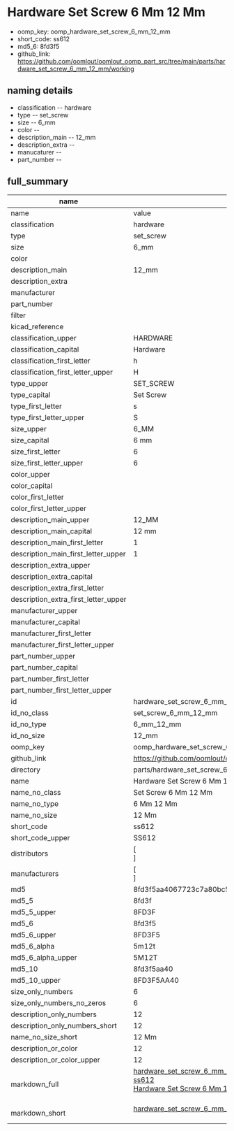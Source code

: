 # Hardware Set Screw 6 Mm 12 Mm

  
* oomp_key: oomp_hardware_set_screw_6_mm_12_mm 
* short_code: ss612
* md5_6: 8fd3f5  
* github_link: https://github.com/oomlout/oomlout_oomp_part_src/tree/main/parts/hardware_set_screw_6_mm_12_mm/working  
## naming details
* classification -- hardware
* type -- set_screw
* size -- 6_mm
* color -- 
* description_main -- 12_mm
* description_extra -- 
* manucaturer -- 
* part_number -- 





## full_summary
| name | value | 
| --- | --- | 
| name | value | 
| classification | hardware | 
| type | set_screw | 
| size | 6_mm | 
| color |  | 
| description_main | 12_mm | 
| description_extra |  | 
| manufacturer |  | 
| part_number |  | 
| filter |  | 
| kicad_reference |  | 
| classification_upper | HARDWARE | 
| classification_capital | Hardware | 
| classification_first_letter | h | 
| classification_first_letter_upper | H | 
| type_upper | SET_SCREW | 
| type_capital | Set Screw | 
| type_first_letter | s | 
| type_first_letter_upper | S | 
| size_upper | 6_MM | 
| size_capital | 6 mm | 
| size_first_letter | 6 | 
| size_first_letter_upper | 6 | 
| color_upper |  | 
| color_capital |  | 
| color_first_letter |  | 
| color_first_letter_upper |  | 
| description_main_upper | 12_MM | 
| description_main_capital | 12 mm | 
| description_main_first_letter | 1 | 
| description_main_first_letter_upper | 1 | 
| description_extra_upper |  | 
| description_extra_capital |  | 
| description_extra_first_letter |  | 
| description_extra_first_letter_upper |  | 
| manufacturer_upper |  | 
| manufacturer_capital |  | 
| manufacturer_first_letter |  | 
| manufacturer_first_letter_upper |  | 
| part_number_upper |  | 
| part_number_capital |  | 
| part_number_first_letter |  | 
| part_number_first_letter_upper |  | 
| id | hardware_set_screw_6_mm_12_mm | 
| id_no_class | set_screw_6_mm_12_mm | 
| id_no_type | 6_mm_12_mm | 
| id_no_size | 12_mm | 
| oomp_key | oomp_hardware_set_screw_6_mm_12_mm | 
| github_link | https://github.com/oomlout/oomlout_oomp_part_src/tree/main/parts/hardware_set_screw_6_mm_12_mm/working | 
| directory | parts/hardware_set_screw_6_mm_12_mm | 
| name | Hardware Set Screw 6 Mm 12 Mm | 
| name_no_class | Set Screw 6 Mm 12 Mm | 
| name_no_type | 6 Mm 12 Mm | 
| name_no_size | 12 Mm | 
| short_code | ss612 | 
| short_code_upper | SS612 | 
| distributors | [<br>] | 
| manufacturers | [<br>] | 
| md5 | 8fd3f5aa4067723c7a80bc5829c28d27 | 
| md5_5 | 8fd3f | 
| md5_5_upper | 8FD3F | 
| md5_6 | 8fd3f5 | 
| md5_6_upper | 8FD3F5 | 
| md5_6_alpha | 5m12t | 
| md5_6_alpha_upper | 5M12T | 
| md5_10 | 8fd3f5aa40 | 
| md5_10_upper | 8FD3F5AA40 | 
| size_only_numbers | 6 | 
| size_only_numbers_no_zeros | 6 | 
| description_only_numbers | 12 | 
| description_only_numbers_short | 12 | 
| name_no_size_short | 12 Mm | 
| description_or_color | 12 | 
| description_or_color_upper | 12 | 
| markdown_full | [hardware_set_screw_6_mm_12_mm](https://github.com/oomlout/oomlout_oomp_part_src/tree/main/parts/hardware_set_screw_6_mm_12_mm/working)<br>[ss612](https://github.com/oomlout/oomlout_oomp_part_src/tree/main/parts/hardware_set_screw_6_mm_12_mm/working)<br>[Hardware Set Screw 6 Mm 12 Mm](https://github.com/oomlout/oomlout_oomp_part_src/tree/main/parts/hardware_set_screw_6_mm_12_mm/working)<br><br> | 
| markdown_short | [hardware_set_screw_6_mm_12_mm](https://github.com/oomlout/oomlout_oomp_part_src/tree/main/parts/hardware_set_screw_6_mm_12_mm/working)<br><br> | 
